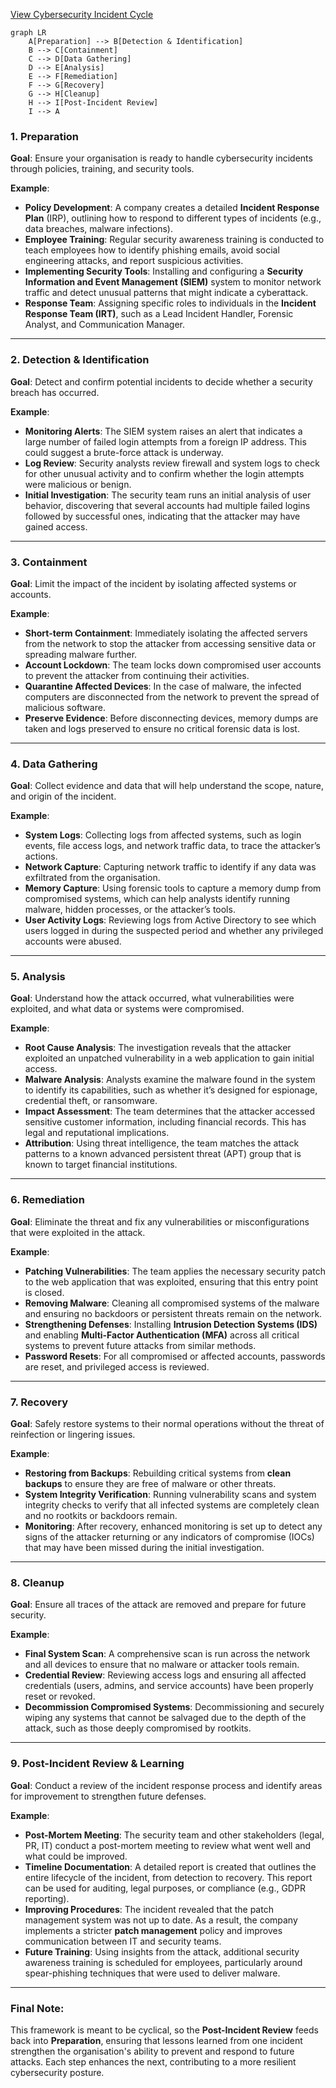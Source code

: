 [View Cybersecurity Incident Cycle](diagram.html)

```mermaid
graph LR
    A[Preparation] --> B[Detection & Identification]
    B --> C[Containment]
    C --> D[Data Gathering]
    D --> E[Analysis]
    E --> F[Remediation]
    F --> G[Recovery]
    G --> H[Cleanup]
    H --> I[Post-Incident Review]
    I --> A
```
### 1. **Preparation**

**Goal**: Ensure your organisation is ready to handle cybersecurity incidents through policies, training, and security tools.

**Example**:

-   **Policy Development**: A company creates a detailed **Incident Response Plan** (IRP), outlining how to respond to different types of incidents (e.g., data breaches, malware infections).
-   **Employee Training**: Regular security awareness training is conducted to teach employees how to identify phishing emails, avoid social engineering attacks, and report suspicious activities.
-   **Implementing Security Tools**: Installing and configuring a **Security Information and Event Management (SIEM)** system to monitor network traffic and detect unusual patterns that might indicate a cyberattack.
-   **Response Team**: Assigning specific roles to individuals in the **Incident Response Team (IRT)**, such as a Lead Incident Handler, Forensic Analyst, and Communication Manager.

----------

### 2. **Detection & Identification**

**Goal**: Detect and confirm potential incidents to decide whether a security breach has occurred.

**Example**:

-   **Monitoring Alerts**: The SIEM system raises an alert that indicates a large number of failed login attempts from a foreign IP address. This could suggest a brute-force attack is underway.
-   **Log Review**: Security analysts review firewall and system logs to check for other unusual activity and to confirm whether the login attempts were malicious or benign.
-   **Initial Investigation**: The security team runs an initial analysis of user behavior, discovering that several accounts had multiple failed logins followed by successful ones, indicating that the attacker may have gained access.

----------

### 3. **Containment**

**Goal**: Limit the impact of the incident by isolating affected systems or accounts.

**Example**:

-   **Short-term Containment**: Immediately isolating the affected servers from the network to stop the attacker from accessing sensitive data or spreading malware further.
-   **Account Lockdown**: The team locks down compromised user accounts to prevent the attacker from continuing their activities.
-   **Quarantine Affected Devices**: In the case of malware, the infected computers are disconnected from the network to prevent the spread of malicious software.
-   **Preserve Evidence**: Before disconnecting devices, memory dumps are taken and logs preserved to ensure no critical forensic data is lost.

----------

### 4. **Data Gathering**

**Goal**: Collect evidence and data that will help understand the scope, nature, and origin of the incident.

**Example**:

-   **System Logs**: Collecting logs from affected systems, such as login events, file access logs, and network traffic data, to trace the attacker’s actions.
-   **Network Capture**: Capturing network traffic to identify if any data was exfiltrated from the organisation.
-   **Memory Capture**: Using forensic tools to capture a memory dump from compromised systems, which can help analysts identify running malware, hidden processes, or the attacker’s tools.
-   **User Activity Logs**: Reviewing logs from Active Directory to see which users logged in during the suspected period and whether any privileged accounts were abused.

----------

### 5. **Analysis**

**Goal**: Understand how the attack occurred, what vulnerabilities were exploited, and what data or systems were compromised.

**Example**:

-   **Root Cause Analysis**: The investigation reveals that the attacker exploited an unpatched vulnerability in a web application to gain initial access.
-   **Malware Analysis**: Analysts examine the malware found in the system to identify its capabilities, such as whether it’s designed for espionage, credential theft, or ransomware.
-   **Impact Assessment**: The team determines that the attacker accessed sensitive customer information, including financial records. This has legal and reputational implications.
-   **Attribution**: Using threat intelligence, the team matches the attack patterns to a known advanced persistent threat (APT) group that is known to target financial institutions.

----------

### 6. **Remediation**

**Goal**: Eliminate the threat and fix any vulnerabilities or misconfigurations that were exploited in the attack.

**Example**:

-   **Patching Vulnerabilities**: The team applies the necessary security patch to the web application that was exploited, ensuring that this entry point is closed.
-   **Removing Malware**: Cleaning all compromised systems of the malware and ensuring no backdoors or persistent threats remain on the network.
-   **Strengthening Defenses**: Installing **Intrusion Detection Systems (IDS)** and enabling **Multi-Factor Authentication (MFA)** across all critical systems to prevent future attacks from similar methods.
-   **Password Resets**: For all compromised or affected accounts, passwords are reset, and privileged access is reviewed.

----------

### 7. **Recovery**

**Goal**: Safely restore systems to their normal operations without the threat of reinfection or lingering issues.

**Example**:

-   **Restoring from Backups**: Rebuilding critical systems from **clean backups** to ensure they are free of malware or other threats.
-   **System Integrity Verification**: Running vulnerability scans and system integrity checks to verify that all infected systems are completely clean and no rootkits or backdoors remain.
-   **Monitoring**: After recovery, enhanced monitoring is set up to detect any signs of the attacker returning or any indicators of compromise (IOCs) that may have been missed during the initial investigation.

----------

### 8. **Cleanup**

**Goal**: Ensure all traces of the attack are removed and prepare for future security.

**Example**:

-   **Final System Scan**: A comprehensive scan is run across the network and all devices to ensure that no malware or attacker tools remain.
-   **Credential Review**: Reviewing access logs and ensuring all affected credentials (users, admins, and service accounts) have been properly reset or revoked.
-   **Decommission Compromised Systems**: Decommissioning and securely wiping any systems that cannot be salvaged due to the depth of the attack, such as those deeply compromised by rootkits.

----------

### 9. **Post-Incident Review & Learning**

**Goal**: Conduct a review of the incident response process and identify areas for improvement to strengthen future defenses.

**Example**:

-   **Post-Mortem Meeting**: The security team and other stakeholders (legal, PR, IT) conduct a post-mortem meeting to review what went well and what could be improved.
-   **Timeline Documentation**: A detailed report is created that outlines the entire lifecycle of the incident, from detection to recovery. This report can be used for auditing, legal purposes, or compliance (e.g., GDPR reporting).
-   **Improving Procedures**: The incident revealed that the patch management system was not up to date. As a result, the company implements a stricter **patch management** policy and improves communication between IT and security teams.
-   **Future Training**: Using insights from the attack, additional security awareness training is scheduled for employees, particularly around spear-phishing techniques that were used to deliver malware.

----------

### Final Note:

This framework is meant to be cyclical, so the **Post-Incident Review** feeds back into **Preparation**, ensuring that lessons learned from one incident strengthen the organisation's ability to prevent and respond to future attacks. Each step enhances the next, contributing to a more resilient cybersecurity posture.
